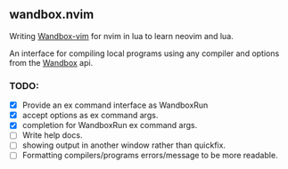 ## wandbox.nvim
Writing [Wandbox-vim](https://github.com/rhysd/wandbox-vim) for nvim in lua to
learn neovim and lua.
 
An interface for compiling local programs using any compiler and options from
the [Wandbox](https://wandbox.org) api.

### TODO:
- [X] Provide an ex command interface as WandboxRun
- [X] accept options as ex command args.
- [X] completion for WandboxRun ex command args.
- [ ] Write help docs.
- [ ] showing output in another window rather than quickfix.
- [ ] Formatting compilers/programs errors/message to be more readable.

